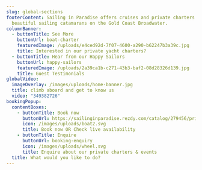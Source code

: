 ```yaml
---
slug: global-sections
footerContent: Sailing in Paradise offers cruises and private charters aboard 3
  beautiful sailing catamarans on the Gold Coast Broadwater.
columnBanner:
  - buttonTitle: See More
    buttonUrl: boat-charter
    featuredImage: /uploads/e4ced92d-7f07-4600-a290-b62247b3a39c.jpg
    title: Interested in our private yacht charters?
  - buttonTitle: Hear from our Happy Sailors
    buttonUrl: happy-sailors
    featuredImage: /uploads/2a39ca1b-c271-43b3-baf2-08d28326d139.jpg
    title: Guest Testimonials
globalVideo:
  imageOverlay: /images/uploads/home-banner.jpg
  title: climb aboard and get to know us
  video: "349382726"
bookingPopup:
  contentBoxes:
    - buttonTitle: Book now
      buttonUrl: https://sailinginparadise.rezdy.com/catalog/279456/private-charters
      icon: /images/uploads/boat2.svg
      title: Book now OR Check live availability
    - buttonTitle: Enquire
      buttonUrl: booking-enquiry
      icon: /images/uploads/wheel.svg
      title: Enquire about our private charters & events
  title: What would you like to do?
---
```

